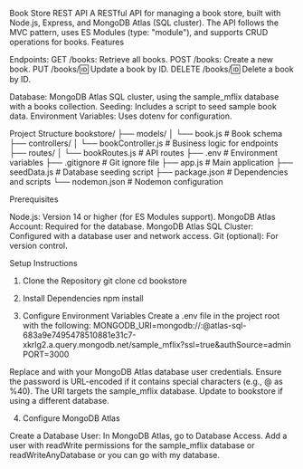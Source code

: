 Book Store REST API
A RESTful API for managing a book store, built with Node.js, Express, and MongoDB Atlas (SQL cluster). The API follows the MVC pattern, uses ES Modules (type: "module"), and supports CRUD operations for books.
Features

Endpoints:
GET /books: Retrieve all books.
POST /books: Create a new book.
PUT /books/:id: Update a book by ID.
DELETE /books/:id: Delete a book by ID.


Database: MongoDB Atlas SQL cluster, using the sample_mflix database with a books collection.
Seeding: Includes a script to seed sample book data.
Environment Variables: Uses dotenv for configuration.

Project Structure
bookstore/
├── models/
│   └── book.js           # Book schema
├── controllers/
│   └── bookController.js # Business logic for endpoints
├── routes/
│   └── bookRoutes.js     # API routes
├── .env                  # Environment variables
├── .gitignore            # Git ignore file
├── app.js                # Main application
├── seedData.js           # Database seeding script
├── package.json          # Dependencies and scripts
└── nodemon.json          # Nodemon configuration

Prerequisites

Node.js: Version 14 or higher (for ES Modules support).
MongoDB Atlas Account: Required for the database.
MongoDB Atlas SQL Cluster: Configured with a database user and network access.
Git (optional): For version control.

Setup Instructions
1. Clone the Repository
git clone <repository-url>
cd bookstore

2. Install Dependencies
npm install

3. Configure Environment Variables
Create a .env file in the project root with the following:
MONGODB_URI=mongodb://<username>:<password>@atlas-sql-683a9e7495478510881e31c7-xkrlg2.a.query.mongodb.net/sample_mflix?ssl=true&authSource=admin
PORT=3000


Replace <username> and <password> with your MongoDB Atlas database user credentials.
Ensure the password is URL-encoded if it contains special characters (e.g., @ as %40).
The URI targets the sample_mflix database. Update to bookstore if using a different database.

4. Configure MongoDB Atlas

Create a Database User:
In MongoDB Atlas, go to Database Access.
Add a user with readWrite permissions for the sample_mflix database or readWriteAnyDatabase or you can go with my database.